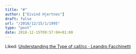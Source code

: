 ```yaml
---
title: "#"
author: ["Eivind Hjertnes"]
draft: false
url: "/2018/12/15/1/1995"
type: "post"
date: 2018-12-15T09:57:04+01:00
---
```


Liked:
[Understanding
the Type of call/cc · Leandro Facchinetti](https://www.leafac.com/prose/understanding-the-type-of-call-cc/)

